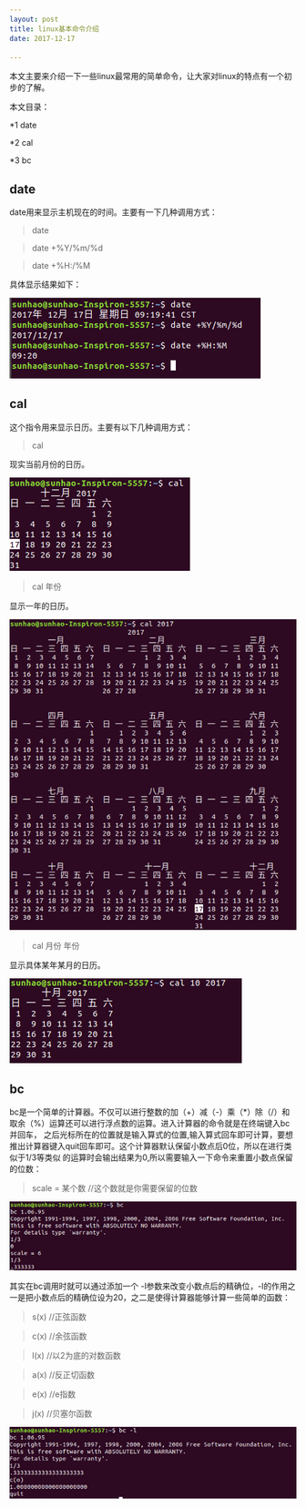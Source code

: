 ```yaml
---
layout: post
title: linux基本命令介绍
date: 2017-12-17

---
```


本文主要来介绍一下一些linux最常用的简单命令，让大家对linux的特点有一个初步的了解。

本文目录：

*1 date

*2 cal

*3 bc

## date

date用来显示主机现在的时间。主要有一下几种调用方式：

>date

>date +%Y/%m/%d

>date +%H:/%M

具体显示结果如下：

![date.png](https://raw.githubusercontent.com/sduphylug/sduphylug.github.io/master/_posts/_imag/date.png)

## cal

这个指令用来显示日历。主要有以下几种调用方式：

>cal

现实当前月份的日历。

![cal.png](https://raw.githubusercontent.com/sduphylug/sduphylug.github.io/master/_posts/_imag/cal.png)

>cal 年份

显示一年的日历。

![cal2.png](https://raw.githubusercontent.com/sduphylug/sduphylug.github.io/master/_posts/_imag/cal2.png)

>cal 月份 年份

显示具体某年某月的日历。

![cal3.png](https://raw.githubusercontent.com/sduphylug/sduphylug.github.io/master/_posts/_imag/cal3.png)

## bc

bc是一个简单的计算器。不仅可以进行整数的加（+）减（-）乘（*）除（/）和取余（%）运算还可以进行浮点数的运算。进入计算器的命令就是在终端键入bc并回车，
之后光标所在的位置就是输入算式的位置,输入算式回车即可计算，要想推出计算器键入quit回车即可。这个计算器默认保留小数点后0位，所以在进行类似于1/3等类似
的运算时会输出结果为0,所以需要输入一下命令来重置小数点保留的位数：

>scale = 某个数    //这个数就是你需要保留的位数

![bc1.png](https://raw.githubusercontent.com/sduphylug/sduphylug.github.io/master/_posts/_imag/bc1.png)

其实在bc调用时就可以通过添加一个 -l参数来改变小数点后的精确位，-l的作用之一是把小数点后的精确位设为20，之二是使得计算器能够计算一些简单的函数：

>s(x)   //正弦函数

>c(x)   //余弦函数

>l(x)   //以2为底的对数函数

>a(x)   //反正切函数

>e(x)   //e指数

>j(x)   //贝塞尔函数

![bc2.png](https://raw.githubusercontent.com/sduphylug/sduphylug.github.io/master/_posts/_imag/bc2.png)
